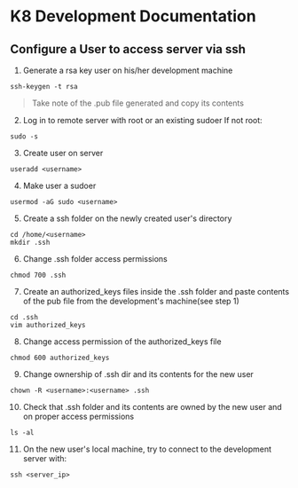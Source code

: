 # K8 Development Documentation

## Configure a User to access server via ssh

1. Generate a rsa key user on his/her development machine
```
ssh-keygen -t rsa
```
> Take note of the .pub file generated and copy its contents

2. Log in to remote server with root or an existing sudoer
If not root:
```
sudo -s
```

3. Create user on server
```
useradd <username>
```

4. Make user a sudoer
```
usermod -aG sudo <username>
```

5. Create a ssh folder on the newly created user's directory
```
cd /home/<username>
mkdir .ssh
```

6. Change .ssh folder access permissions
```
chmod 700 .ssh
```

7. Create an authorized_keys files inside the .ssh folder and paste contents of the pub file from the development's machine(see step 1)
```
cd .ssh
vim authorized_keys
```

8. Change access permission of the authorized_keys file
```
chmod 600 authorized_keys
```

9. Change ownership of .ssh dir and its contents for the new user
```
chown -R <username>:<username> .ssh
```

10. Check that .ssh folder and its contents are owned by the new user and on proper access permissions
```
ls -al
```

11. On the new user's local machine, try to connect to the development server with:
```
ssh <server_ip>
```

